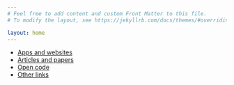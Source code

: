 ```yaml
---
# Feel free to add content and custom Front Matter to this file.
# To modify the layout, see https://jekyllrb.com/docs/themes/#overriding-theme-defaults

layout: home
---
```


- [Apps and websites](./Symptom_tracker_apps_and_websites.html)
- [Articles and papers](./Symptom_tracker_articles_and_papers.html)
- [Open code](./Symptom_tracker_open_code.html)
- [Other links](./Articles_OtherLinks.html)
